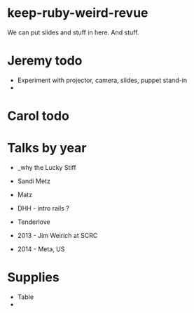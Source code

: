 keep-ruby-weird-revue
=====================

We can put slides and stuff in here. And stuff.

Jeremy todo
===========

* Experiment with projector, camera, slides, puppet stand-in
* 

Carol todo
==========



Talks by year
=============
* _why the Lucky Stiff 
* Sandi Metz
* Matz
* DHH - intro rails ?
* Tenderlove 


* 2013 - Jim Weirich at SCRC
* 2014 - Meta, US


Supplies
========

* Table
* 
